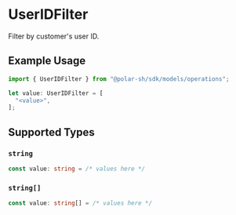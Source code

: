 # UserIDFilter

Filter by customer's user ID.

## Example Usage

```typescript
import { UserIDFilter } from "@polar-sh/sdk/models/operations";

let value: UserIDFilter = [
  "<value>",
];
```

## Supported Types

### `string`

```typescript
const value: string = /* values here */
```

### `string[]`

```typescript
const value: string[] = /* values here */
```

